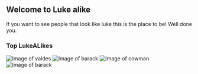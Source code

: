 ## Welcome to Luke alike
If you want to see people that look like luke this is the place to be! Well done you.

### Top LukeALikes

![Image of valdes](https://joner125.github.io/LukeALike/Images/Valdes.jpg)
![Image of barack](https://joner125.github.io/LukeALike/Images/Obama.jpg)
![Image of cowman](https://joner125.github.io/LukeALike/Images/Tounge.jpg)
![Image of barack](https://joner125.github.io/LukeALike/Images/Steve.jpg)
